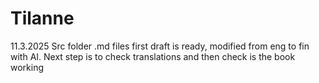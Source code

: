 # Tilanne
11.3.2025
Src folder .md files first draft is ready, modified from eng to fin with AI. Next step is to check translations and then check is the book working

